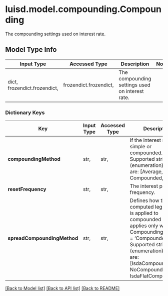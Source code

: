 # luisd.model.compounding.Compounding

The compounding settings used on interest rate.

## Model Type Info
Input Type | Accessed Type | Description | Notes
------------ | ------------- | ------------- | -------------
dict, frozendict.frozendict,  | frozendict.frozendict,  | The compounding settings used on interest rate. | 

### Dictionary Keys
Key | Input Type | Accessed Type | Description | Notes
------------ | ------------- | ------------- | ------------- | -------------
**compoundingMethod** | str,  | str,  | If the interest rate is simple or compounded.  Supported string (enumeration) values are: [Average, Compounded, None]. | 
**resetFrequency** | str,  | str,  | The interest payment frequency. | 
**spreadCompoundingMethod** | str,  | str,  | Defines how the computed leg spread is applied to compounded rate.  It applies only when CompoundingMethod &#x3D; ‘Compounded‘.  Supported string (enumeration) values are: [IsdaCompounding, NoCompounding, IsdaFlatCompounding]. | 

[[Back to Model list]](../../README.md#documentation-for-models) [[Back to API list]](../../README.md#documentation-for-api-endpoints) [[Back to README]](../../README.md)


